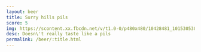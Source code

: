 ```yaml
---
layout: beer
title: Surry hills pils
score: 5
img: https://scontent.xx.fbcdn.net/v/t1.0-0/p480x480/10428481_10153053851498745_4687849967086253708_n.jpg?oh=216c69097c2b9a76dc8625823df859e4&oe=58729AC5
desc: Doesn\'t really taste like a pils
permalink: /beer/:title.html
---
```

